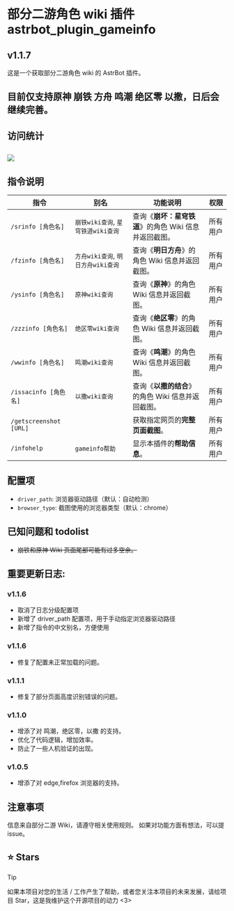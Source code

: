# 部分二游角色 wiki 插件 astrbot_plugin_gameinfo

## v1.1.7

这是一个获取部分二游角色 wiki 的 AstrBot 插件。

## 目前仅支持原神 崩铁 方舟 鸣潮 绝区零 以撒，日后会继续完善。

## 访问统计

## <a href="https://count.getloli.com/"><img src="https://count.getloli.com/get/@:astrbot_plugin_gameinfo?theme=rule34"></a>

## 指令说明

| 指令                   | 别名                               | 功能说明                                               | 权限     |
| ---------------------- | ---------------------------------- | ------------------------------------------------------ | -------- |
| `/srinfo [角色名]`     | `崩铁wiki查询`, `星穹铁道wiki查询` | 查询《**崩坏：星穹铁道**》的角色 Wiki 信息并返回截图。 | 所有用户 |
| `/fzinfo [角色名]`     | `方舟wiki查询`, `明日方舟wiki查询` | 查询《**明日方舟**》的角色 Wiki 信息并返回截图。       | 所有用户 |
| `/ysinfo [角色名]`     | `原神wiki查询`                     | 查询《**原神**》的角色 Wiki 信息并返回截图。           | 所有用户 |
| `/zzzinfo [角色名]`    | `绝区零wiki查询`                   | 查询《**绝区零**》的角色 Wiki 信息并返回截图。         | 所有用户 |
| `/wwinfo [角色名]`     | `鸣潮wiki查询`                     | 查询《**鸣潮**》的角色 Wiki 信息并返回截图。           | 所有用户 |
| `/issacinfo [角色名]`  | `以撒wiki查询`                     | 查询《**以撒的结合**》的角色 Wiki 信息并返回截图。     | 所有用户 |
| `/getscreenshot [URL]` |                                    | 获取指定网页的**完整页面截图**。                       | 所有用户 |
| `/infohelp`            | `gameinfo帮助`                     | 显示本插件的**帮助信息**。                             | 所有用户 |

## 配置项

- `driver_path`: 浏览器驱动路径（默认：自动检测）
- `browser_type`: 截图使用的浏览器类型（默认：chrome）

## 已知问题和 todolist

- ~~崩铁和原神 Wiki 页面尾部可能有过多空余。~~

## 重要更新日志:

### v1.1.6

- 取消了日志分级配置项
- 新增了 driver_path 配置项，用于手动指定浏览器驱动路径
- 新增了指令的中文别名，方便使用

### v1.1.6

- 修复了配置未正常加载的问题。

### v1.1.1

- 修复了部分页面高度识别错误的问题。

### v1.1.0

- 增添了对 鸣潮，绝区零，以撒 的支持。
- 优化了代码逻辑，增加效率。
- 防止了一些人机验证的出现。

### v1.0.5

- 增添了对 edge,firefox 浏览器的支持。

## 注意事项

信息来自部分二游 Wiki，请遵守相关使用规则。
如果对功能方面有想法，可以提 issue。

## ⭐ Stars

> [!TIP]
> 如果本项目对您的生活 / 工作产生了帮助，或者您关注本项目的未来发展，请给项目 Star，这是我维护这个开源项目的动力 <3>

